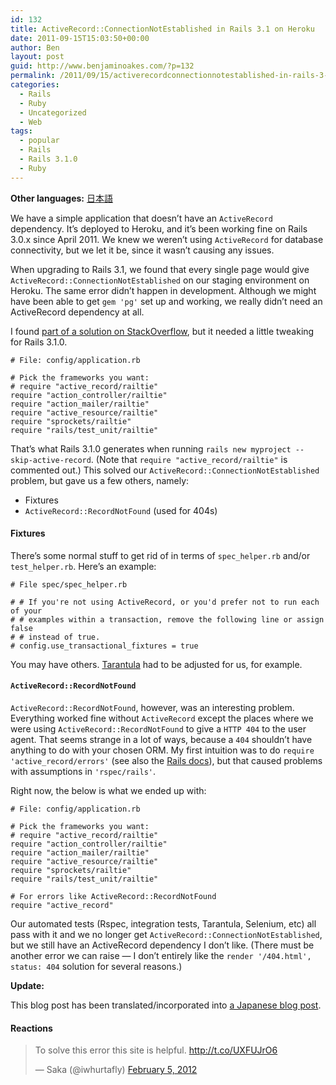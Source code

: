 ```yaml
---
id: 132
title: ActiveRecord::ConnectionNotEstablished in Rails 3.1 on Heroku
date: 2011-09-15T15:03:50+00:00
author: Ben
layout: post
guid: http://www.benjaminoakes.com/?p=132
permalink: /2011/09/15/activerecordconnectionnotestablished-in-rails-3-1-on-heroku/
categories:
  - Rails
  - Ruby
  - Uncategorized
  - Web
tags:
  - popular
  - Rails
  - Rails 3.1.0
  - Ruby
---
```

**Other languages:** <a href="http://iwhurtafly.hatenablog.com/entry/20120205/1328434152" target="_blank">日本語</a>

We have a simple application that doesn&#8217;t have an `ActiveRecord` dependency. It&#8217;s deployed to Heroku, and it&#8217;s been working fine on Rails 3.0.x since April 2011. We knew we weren&#8217;t using `ActiveRecord` for database connectivity, but we let it be, since it wasn&#8217;t causing any issues.

When upgrading to Rails 3.1, we found that every single page would give `ActiveRecord::ConnectionNotEstablished` on our staging environment on Heroku. The same error didn&#8217;t happen in development. Although we might have been able to get `gem 'pg'` set up and working, we really didn&#8217;t need an ActiveRecord dependency at all.

I found [part of a solution on StackOverflow](http://stackoverflow.com/questions/2212709/remove-activerecord-in-rails-3-beta), but it needed a little tweaking for Rails 3.1.0.

<pre><code class="language-ruby"># File: config/application.rb

# Pick the frameworks you want:
# require "active_record/railtie"
require "action_controller/railtie"
require "action_mailer/railtie"
require "active_resource/railtie"
require "sprockets/railtie"
require "rails/test_unit/railtie"
</code></pre>

That&#8217;s what Rails 3.1.0 generates when running `rails new myproject --skip-active-record`. (Note that `require "active_record/railtie"` is commented out.) This solved our `ActiveRecord::ConnectionNotEstablished` problem, but gave us a few others, namely:

  * Fixtures
  * `ActiveRecord::RecordNotFound` (used for 404s)

#### Fixtures

There&#8217;s some normal stuff to get rid of in terms of `spec_helper.rb` and/or `test_helper.rb`. Here&#8217;s an example:

<pre><code class="language-ruby"># File spec/spec_helper.rb

# # If you're not using ActiveRecord, or you'd prefer not to run each of your
# # examples within a transaction, remove the following line or assign false
# # instead of true.
# config.use_transactional_fixtures = true
</code></pre>

You may have others. [Tarantula](https://rubygems.org/gems/tarantula) had to be adjusted for us, for example.

#### `ActiveRecord::RecordNotFound`

`ActiveRecord::RecordNotFound`, however, was an interesting problem. Everything worked fine without `ActiveRecord` except the places where we were using `ActiveRecord::RecordNotFound` to give a `HTTP 404` to the user agent. That seems strange in a lot of ways, because a `404` shouldn&#8217;t have anything to do with your chosen ORM. My first intuition was to do `require 'active_record/errors'` (see also the [Rails docs](http://api.rubyonrails.org/classes/ActiveRecord/RecordNotFound.html)), but that caused problems with assumptions in `'rspec/rails'`.

Right now, the below is what we ended up with:

<pre><code class="language-ruby"># File: config/application.rb

# Pick the frameworks you want:
# require "active_record/railtie"
require "action_controller/railtie"
require "action_mailer/railtie"
require "active_resource/railtie"
require "sprockets/railtie"
require "rails/test_unit/railtie"

# For errors like ActiveRecord::RecordNotFound
require "active_record"
</code></pre>

Our automated tests (Rspec, integration tests, Tarantula, Selenium, etc) all pass with it and we no longer get `ActiveRecord::ConnectionNotEstablished`, but we still have an ActiveRecord dependency I don&#8217;t like. (There must be another error we can raise &#8212; I don&#8217;t entirely like the `render '/404.html', status: 404` solution for several reasons.)

**Update:**

This blog post has been translated/incorporated into [a Japanese blog post](http://iwhurtafly.hatenablog.com/entry/20120205/1328434152).

#### Reactions

<blockquote class="twitter-tweet">
  <p>
    To solve this error this site is helpful. <a href="http://t.co/UXFUJrO6">http://t.co/UXFUJrO6</a>
  </p>
  
  <p>
    &mdash; Saka (@iwhurtafly) <a href="https://twitter.com/iwhurtafly/statuses/166094062850547712">February 5, 2012</a>
  </p>
</blockquote>